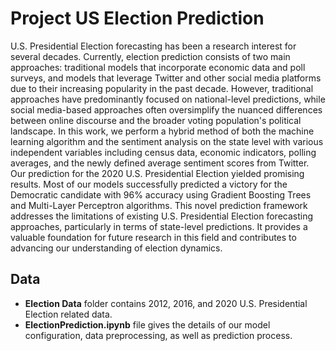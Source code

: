 # Project US Election Prediction
U.S. Presidential Election forecasting has been a research interest for several decades. Currently, election prediction consists of two main approaches: traditional models that incorporate economic data and poll surveys, and models that leverage Twitter and other social media platforms due to their increasing popularity in the past decade. However, traditional approaches have predominantly focused on national-level predictions, while social media-based approaches often oversimplify the nuanced differences between online discourse and the broader voting population's political landscape. In this work, we perform a hybrid method of both the machine learning algorithm and the sentiment analysis on the state level with various independent variables including census data, economic indicators, polling averages, and the newly defined average sentiment scores from Twitter. Our prediction for the 2020 U.S. Presidential Election yielded promising results. Most of our models successfully predicted a victory for the Democratic candidate with 96\% accuracy using Gradient Boosting Trees and Multi-Layer Perceptron algorithms. This novel prediction framework addresses the limitations of existing U.S. Presidential Election forecasting approaches, particularly in terms of state-level predictions. It provides a valuable foundation for future research in this field and contributes to advancing our understanding of election dynamics.

## Data
- **Election Data** folder contains 2012, 2016, and 2020 U.S. Presidential Election related data.
- **ElectionPrediction.ipynb** file gives the details of our model configuration, data preprocessing, as well as prediction process.
